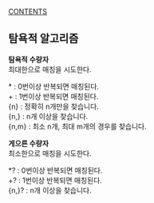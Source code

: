 [CONTENTS](README.md)
## 탐욕적 알고리즘
**탐욕적 수량자**  
최대한으로 매칭을 시도한다.

\* : 0번이상 반복되면 매칭된다.  
\+ : 1번이상 반복되면 매칭된다.  
{n} : 정확히 n개만을 찾습니다.  
{n,} : n개 이상을 찾습니다.  
{n,m} : 최소 n개, 최대 m개의 경우를 찾습니다.


**게으른 수량자**  
최소한으로 매칭을 시도한다.

*? : 0번이상 반복되면 매칭된다.  
+? : 1번이상 반복되면 매칭된다.  
{n,}? : n개 이상을 찾습니다.  